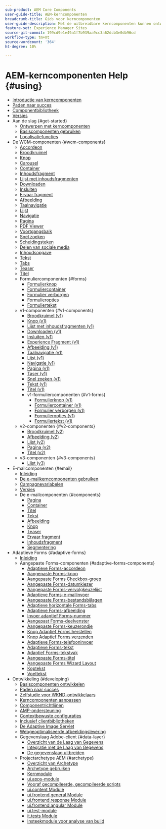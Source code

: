 ```yaml
---
sub-product: AEM Core Components
user-guide-title: AEM-kerncomponenten
breadcrumb-title: Gids voor kerncomponenten
user-guide-description: Met de uitbreidbare kerncomponenten kunnen ontwerpers eenvoudig content maken.
feature-set: Experience Manager Sites
source-git-commit: 199cd9e1e49a1f7b939aa9cc3a62dcb3e0db96cd
workflow-type: tm+mt
source-wordcount: '364'
ht-degree: 10%

---
```



# AEM-kerncomponenten Help {#using}

+ [Introductie van kerncomponenten](introduction.md)
+ [Paden naar succes](developing/success.md)
+ [Componentbibliotheek](https://adobe.com/go/aem_cmp_library)
+ [Versies](versions.md)
+ Aan de slag {#get-started}
   + [Ontwerpen met kerncomponenten](get-started/authoring.md)
   + [Basiscomponenten gebruiken](get-started/using.md)
   + [Localisatiefuncties](get-started/localization.md)
+ De WCM-componenten {#wcm-components}
   + [Accordeon](components/accordion.md)
   + [Broodkruimel](components/breadcrumb.md)
   + [Knop](components/button.md)
   + [Carousel](components/carousel.md)
   + [Container](components/container.md)
   + [Inhoudsfragment](components/content-fragment-component.md)
   + [Lijst met inhoudsfragmenten](components/content-fragment-list.md)
   + [Downloaden](components/download.md)
   + [Insluiten](components/embed.md)
   + [Ervaar fragment](components/experience-fragment.md)
   + [Afbeelding](components/image.md)
   + [Taalnavigatie](components/language-navigation.md)
   + [Lijst](components/list.md)
   + [Navigatie](components/navigation.md)
   + [Pagina](components/page.md)
   + [PDF Viewer](components/pdf-viewer.md)
   + [Voortgangsbalk](components/progress-bar.md)
   + [Snel zoeken](components/quick-search.md)
   + [Scheidingsteken](components/separator.md)
   + [Delen van sociale media](components/sharing.md)
   + [Inhoudsopgave](components/tableofcontents.md)
   + [Tekst](components/text.md)
   + [Tabs](components/tabs.md)
   + [Teaser](components/teaser.md)
   + [Titel](components/title.md)
   + Formuliercomponenten {#forms}
      + [Formulierknop](components/forms/form-button.md)
      + [Formuliercontainer](components/forms/form-container.md)
      + [Formulier verborgen](components/forms/form-hidden.md)
      + [Formulieropties](components/forms/form-options.md)
      + [Formuliertekst](components/forms/form-text.md)
   + v1-componenten {#v1-components}
      + [Broodkruimel (v1)](components/v1/breadcrumb-v1.md)
      + [Knop (v1)](components/v1/button.md)
      + [Lijst met inhoudsfragmenten (v1)](components/v1/content-fragment-list.md)
      + [Downloaden (v1)](components/v1/download.md)
      + [Insluiten (v1)](components/v1/embed.md)
      + [Experience Fragment (v1)](components/v1/experience-fragment.md)
      + [Afbeelding (v1)](components/v1/image-v1.md)
      + [Taalnavigatie (v1)](components/v1/language-navigation.md)
      + [Lijst (v1)](components/v1/list-v1.md)
      + [Navigatie (v1)](components/v1/navigation.md)
      + [Pagina (v1)](components/v1/page-v1.md)
      + [Taser (v1)](components/v1/teaser.md)
      + [Snel zoeken (v1)](components/v1/quick-search.md)
      + [Tekst (v1)](components/v1/text-v1.md)
      + [Titel (v1)](components/v1/title-v1.md)
      + v1-formuliercomponenten {#v1-forms}
         + [Formulierknop (v1)](components/v1/form-button-v1.md)
         + [Formuliercontainer (v1)](components/v1/form-container-v1.md)
         + [Formulier verborgen (v1)](components/v1/form-hidden-v1.md)
         + [Formulieropties (v1)](components/v1/form-options-v1.md)
         + [Formuliertekst (v1)](components/v1/form-text-v1.md)
   + v2-componenten {#v2-components}
      + [Broodkruimel (v2)](components/v2/breadcrumb.md)
      + [Afbeelding (v2)](components/v2/image.md)
      + [Lijst (v2)](components/v2/list.md)
      + [Pagina (v2)](components/v2/page.md)
      + [Titel (v2)](components/v2/title.md)
   + v3-componenten {#v3-components}
      + [Lijst (v3)](components/v3/list.md)
+ E-mailcomponenten {#email}
   + [Inleiding](/help/email/introduction.md)
   + [De e-mailkerncomponenten gebruiken](/help/email/using.md)
   + [Campagnevariabelen](/help/email/campaign-variables.md)
   + [Versies](/help/email/versions.md)
   + De e-mailcomponenten {#components}
      + [Pagina](/help/email/components/page.md)
      + [Container](/help/email/components/container.md)
      + [Titel](/help/email/components/title.md)
      + [Tekst](/help/email/components/text.md)
      + [Afbeelding](/help/email/components/image.md)
      + [Knop](/help/email/components/button.md)
      + [Teaser](/help/email/components/teaser.md)
      + [Ervaar fragment](/help/email/components/experience-fragment.md)
      + [Inhoudsfragment](/help/email/components/content-fragment.md)
      + [Segmentering](/help/email/components/segmentation.md)
+ Adaptieve Forms {#adaptive-forms}
   + [Inleiding](/help/adaptive-forms/introduction.md)
   + Aangepaste Forms-componenten {#adaptive-forms-components}
      + [Adaptieve Forms-accordeon](/help/adaptive-forms/components/accordion.md)
      + [Aangepaste Forms-knop](/help/adaptive-forms/components/button.md)
      + [Aangepaste Forms Checkbox-groep](/help/adaptive-forms/components/checkbox-group.md)
      + [Aangepaste Forms-datumkiezer](/help/adaptive-forms/components/date-picker.md)
      + [Aangepaste Forms-vervolgkeuzelijst](/help/adaptive-forms/components/drop-down.md)
      + [Adaptieve Forms-e-mailinvoer](/help/adaptive-forms/components/email-input.md)
      + [Aangepaste Forms-bestandsbijlagen](/help/adaptive-forms/components/file-attachment.md)
      + [Adaptieve horizontale Forms-tabs](/help/adaptive-forms/components/horizontal-tabs.md)
      + [Adaptieve Forms-afbeelding](/help/adaptive-forms/components/image.md)
      + [Invoer adaptief Forms-nummer](/help/adaptive-forms/components/number-input.md)
      + [Aangepast Forms-deelvenster](/help/adaptive-forms/components/panel-container.md)
      + [Aangepaste Forms-keuzerondje](/help/adaptive-forms/components/radio-button.md)
      + [Knop Adaptief Forms herstellen](/help/adaptive-forms/components/reset-button.md)
      + [Knop Adaptief Forms verzenden](/help/adaptive-forms/components/submit-button.md)
      + [Adaptieve Forms-telefooninvoer](/help/adaptive-forms/components/telephone-input.md)
      + [Adaptieve Forms-tekst](/help/adaptive-forms/components/text.md)
      + [Adaptief Forms-tekstvak](/help/adaptive-forms/components/text-input.md)
      + [Aangepaste Forms-titel](/help/adaptive-forms/components/title.md)
      + [Aangepaste Forms Wizard Layout](/help/adaptive-forms/components/wizard.md)
      + [Koptekst](/help/adaptive-forms/components/header.md)
      + [Voettekst](/help/adaptive-forms/components/footer.md)
+ Ontwikkeling {#developing}
   + [Basiscomponenten ontwikkelen](developing/overview.md)
   + [Paden naar succes](https://experienceleague.adobe.com/docs/experience-manager-core-components/using/success.html)
   + [Zelfstudie voor WKND-ontwikkelaars](https://experienceleague.adobe.com/docs/experience-manager-learn/getting-started-wknd-tutorial-develop/overview.html)
   + [Kerncomponenten aanpassen](developing/customizing.md)
   + [Componentrichtlijnen](developing/guidelines.md)
   + [AMP-ondersteuning](developing/amp.md)
   + [Contextbewuste configuraties](developing/context-aware-configs.md)
   + [Inclusief clientbibliotheken](developing/including-clientlibs.md)
   + [De Adaptive Image Servlet](/help/developing/adaptive-image-servlet.md)
   + [Webgeoptimaliseerde afbeeldingslevering](/help/developing/web-optimized-image-delivery.md)
   + Gegevenslaag Adobe-client {#data-layer}
      + [Overzicht van de Laag van Gegevens](developing/data-layer/overview.md)
      + [Integratie met de Laag van Gegevens](developing/data-layer/integrations.md)
      + [De gegevenslaag uitbreiden](developing/data-layer/extending.md)
   + Projectarchetype AEM {#archetype}
      + [Overzicht van Archetype](developing/archetype/overview.md)
      + [Archetype gebruiken](developing/archetype/using.md)
      + [Kernmodule](developing/archetype/core.md)
      + [ui.apps-module](developing/archetype/uiapps.md)
      + [Vooraf gecompileerde, gecompileerde scripts](developing/archetype/precompiled-bundled-scripts.md)
      + [ui.content Module](developing/archetype/uicontent.md)
      + [ui.frontend.general Module](developing/archetype/uifrontend.md)
      + [ui.frontend.response Module](developing/archetype/uifrontend-react.md)
      + [ui.frontend.angular Module](developing/archetype/uifrontend-angular.md)
      + [ui.test-module](developing/archetype/uitests.md)
      + [it.tests Module](developing/archetype/ittests.md)
      + [Insteekmodule voor analyse van build](developing/archetype/build-analyzer-maven-plugin.md)
